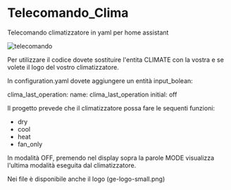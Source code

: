 # Telecomando_Clima
Telecomando climatizzatore in yaml per home assistant


![telecomando](https://github.com/nictes75/Telecomando_Clima/assets/82874404/e3753554-7380-4d10-864a-a0087b020f53)



Per utilizzare il codice dovete sostituire l'entita CLIMATE con la vostra e se volete il logo del vostro climatizzatore.

In configuration.yaml dovete aggiungere un entità input_bolean:

clima_last_operation:
  name: clima_last_operation
  initial: off  



Il progetto prevede che il climatizzatore possa fare le sequenti funzioni:
- dry
- cool
- heat
- fan_only

In modalità OFF, premendo nel display sopra la parole MODE visualizza l'ultima modalità eseguita dal climatizzatore.

Nei file è disponibile anche il logo (ge-logo-small.png)
